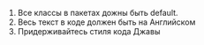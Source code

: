 1. Все классы в пакетах дожны быть default.
2. Весь текст в коде должен быть на Английском
3. Придерживайтесь стиля кода Джавы
